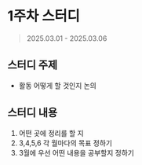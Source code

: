 # 1주차 스터디
> 2025.03.01 - 2025.03.06

## 스터디 주제
* 활동 어떻게 할 것인지 논의

## 스터디 내용
1. 어떤 곳에 정리를 할 지
2. 3,4,5,6 각 월마다의 목표 정하기
3. 3월에 우선 어떤 내용을 공부할지 정하기
